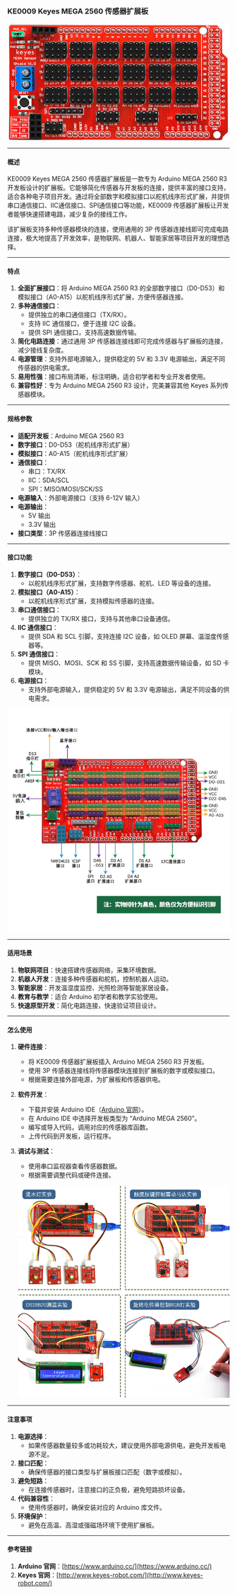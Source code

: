 ### KE0009 Keyes MEGA 2560 传感器扩展板

![image-20250312152804565](media/image-20250312152804565.png)

---

#### **概述**
KE0009 Keyes MEGA 2560 传感器扩展板是一款专为 Arduino MEGA 2560 R3 开发板设计的扩展板。它能够简化传感器与开发板的连接，提供丰富的接口支持，适合各种电子项目开发。通过将全部数字和模拟接口以舵机线序形式扩展，并提供串口通信接口、IIC通信接口、SPI通信接口等功能，KE0009 传感器扩展板让开发者能够快速搭建电路，减少复杂的接线工作。

该扩展板支持多种传感器模块的连接，使用通用的 3P 传感器连接线即可完成电路连接，极大地提高了开发效率，是物联网、机器人、智能家居等项目开发的理想选择。

---

#### **特点**
1. **全面扩展接口**：将 Arduino MEGA 2560 R3 的全部数字接口（D0-D53）和模拟接口（A0-A15）以舵机线序形式扩展，方便传感器连接。
2. **多种通信接口**：
   - 提供独立的串口通信接口（TX/RX）。
   - 支持 IIC 通信接口，便于连接 I2C 设备。
   - 提供 SPI 通信接口，支持高速数据传输。
3. **简化电路连接**：通过通用 3P 传感器连接线即可完成传感器与扩展板的连接，减少接线复杂度。
4. **电源管理**：支持外部电源输入，提供稳定的 5V 和 3.3V 电源输出，满足不同传感器的供电需求。
5. **易用性强**：接口布局清晰，标注明确，适合初学者和专业开发者使用。
6. **兼容性好**：专为 Arduino MEGA 2560 R3 设计，完美兼容其他 Keyes 系列传感器模块。

---

#### **规格参数**
- **适配开发板**：Arduino MEGA 2560 R3
- **数字接口**：D0-D53（舵机线序形式扩展）
- **模拟接口**：A0-A15（舵机线序形式扩展）
- **通信接口**：
  - 串口：TX/RX
  - IIC：SDA/SCL
  - SPI：MISO/MOSI/SCK/SS
- **电源输入**：外部电源接口（支持 6-12V 输入）
- **电源输出**：
  - 5V 输出
  - 3.3V 输出
- **接口类型**：3P 传感器连接线接口

---

#### **接口功能**
1. **数字接口（D0-D53）**：
   - 以舵机线序形式扩展，支持数字传感器、舵机、LED 等设备的连接。
2. **模拟接口（A0-A15）**：
   - 以舵机线序形式扩展，支持模拟传感器的连接。
3. **串口通信接口**：
   - 提供独立的 TX/RX 接口，支持与其他串口设备通信。
4. **IIC 通信接口**：
   - 提供 SDA 和 SCL 引脚，支持连接 I2C 设备，如 OLED 屏幕、温湿度传感器等。
5. **SPI 通信接口**：
   - 提供 MISO、MOSI、SCK 和 SS 引脚，支持高速数据传输设备，如 SD 卡模块。
6. **电源接口**：
   - 支持外部电源输入，提供稳定的 5V 和 3.3V 电源输出，满足不同设备的供电需求。

![img-20250318152706](media/img-20250318152706.jpg)

---

#### **适用场景**
1. **物联网项目**：快速搭建传感器网络，采集环境数据。
2. **机器人开发**：连接多种传感器和舵机，控制机器人运动。
3. **智能家居**：开发温湿度监控、光照检测等智能家居设备。
4. **教育与教学**：适合 Arduino 初学者和教学实验使用。
5. **快速原型开发**：简化电路连接，快速验证项目设计。

---

#### **怎么使用**
1. **硬件连接**：
   - 将 KE0009 传感器扩展板插入 Arduino MEGA 2560 R3 开发板。
   - 使用 3P 传感器连接线将传感器模块连接到扩展板的数字或模拟接口。
   - 根据需要连接外部电源，为扩展板和传感器供电。
   
2. **软件开发**：
   - 下载并安装 Arduino IDE（[Arduino 官网](https://www.arduino.cc/)）。
   - 在 Arduino IDE 中选择开发板类型为 “Arduino MEGA 2560”。
   - 编写或导入代码，调用对应的传感器库函数。
   - 上传代码到开发板，运行程序。
   
3. **调试与测试**：
   - 使用串口监视器查看传感器数据。
   - 根据需要调整代码或硬件连接。
   
   ![img-20250318152726](media/img-20250318152726.jpg)

---

#### **注意事项**
1. **电源选择**：
   - 如果传感器数量较多或功耗较大，建议使用外部电源供电，避免开发板电源不足。
2. **接口匹配**：
   - 确保传感器的接口类型与扩展板接口匹配（数字或模拟）。
3. **避免短路**：
   - 在连接传感器时，注意接口的正负极，避免短路损坏设备。
4. **代码兼容性**：
   - 使用传感器时，确保安装对应的 Arduino 库文件。
5. **环境保护**：
   - 避免在高温、高湿或强磁场环境下使用扩展板。

---

#### **参考链接**
1. **Arduino 官网**：[https://www.arduino.cc/](https://www.arduino.cc/)
2. **Keyes 官网**：[http://www.keyes-robot.com/](http://www.keyes-robot.com/)

